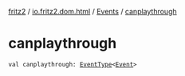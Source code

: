 [fritz2](../../index.md) / [io.fritz2.dom.html](../index.md) / [Events](index.md) / [canplaythrough](./canplaythrough.md)

# canplaythrough

`val canplaythrough: `[`EventType`](../-event-type/index.md)`<`[`Event`](https://kotlinlang.org/api/latest/jvm/stdlib/org.w3c.dom.events/-event/index.html)`>`